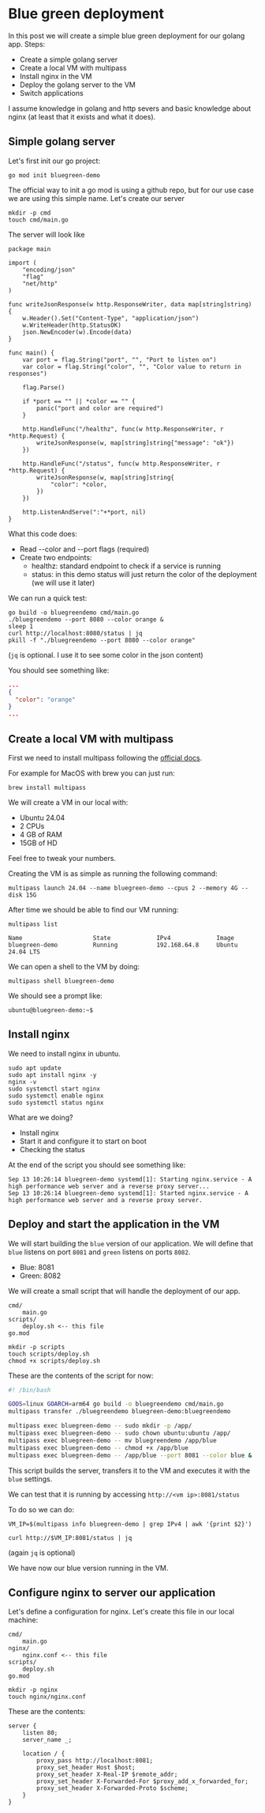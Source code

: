 # Blue green deployment

In this post we will create a simple blue green deployment for our golang app.
Steps:

- Create a simple golang server
- Create a local VM with multipass
- Install nginx in the VM
- Deploy the golang server to the VM
- Switch applications

I assume knowledge in golang and http severs and basic knowledge about nginx (at least that it exists and what it does).

## Simple golang server

Let's first init our go project:

```shell
go mod init bluegreen-demo
```

The official way to init a go mod is using a github repo, but for our use case we are using this simple name.
Let's create our server

```shell
mkdir -p cmd
touch cmd/main.go
```

The server will look like

```golang
package main

import (
	"encoding/json"
	"flag"
	"net/http"
)

func writeJsonResponse(w http.ResponseWriter, data map[string]string) {
	w.Header().Set("Content-Type", "application/json")
	w.WriteHeader(http.StatusOK)
	json.NewEncoder(w).Encode(data)
}

func main() {
	var port = flag.String("port", "", "Port to listen on")
	var color = flag.String("color", "", "Color value to return in responses")

	flag.Parse()

	if *port == "" || *color == "" {
		panic("port and color are required")
	}

	http.HandleFunc("/healthz", func(w http.ResponseWriter, r *http.Request) {
		writeJsonResponse(w, map[string]string{"message": "ok"})
	})

	http.HandleFunc("/status", func(w http.ResponseWriter, r *http.Request) {
		writeJsonResponse(w, map[string]string{
			"color": *color,
		})
	})

	http.ListenAndServe(":"+*port, nil)
}
```

What this code does:

- Read --color and --port flags (required)
- Create two endpoints:
  - healthz: standard endpoint to check if a service is running
  - status: in this demo status will just return the color of the deployment (we will use it later)

We can run a quick test:

```shell
go build -o bluegreendemo cmd/main.go
./bluegreendemo --port 8080 --color orange &
sleep 1
curl http://localhost:8080/status | jq
pkill -f "./bluegreendemo --port 8080 --color orange"
```

(`jq` is optional. I use it to see some color in the json content)

You should see something like:

```json
...
{
  "color": "orange"
}
...
```

## Create a local VM with multipass

First we need to install multipass following the [official docs](https://canonical.com/multipass/install).

For example for MacOS with brew you can just run:

```shell
brew install multipass
```

We will create a VM in our local with:

- Ubuntu 24.04
- 2 CPUs
- 4 GB of RAM
- 15GB of HD

Feel free to tweak your numbers.

Creating the VM is as simple as running the following command:

```shell
multipass launch 24.04 --name bluegreen-demo --cpus 2 --memory 4G --disk 15G
```

After time we should be able to find our VM running:

```shell
multipass list
```

```text
Name                    State             IPv4             Image
bluegreen-demo          Running           192.168.64.8     Ubuntu 24.04 LTS
```

We can open a shell to the VM by doing:

```shell
multipass shell bluegreen-demo
```

We should see a prompt like:

```shell
ubuntu@bluegreen-demo:~$
```

## Install nginx

We need to install nginx in ubuntu.

```shell
sudo apt update
sudo apt install nginx -y
nginx -v
sudo systemctl start nginx
sudo systemctl enable nginx
sudo systemctl status nginx
```

What are we doing?

- Install nginx
- Start it and configure it to start on boot
- Checking the status

At the end of the script you should see something like:

```text
Sep 13 10:26:14 bluegreen-demo systemd[1]: Starting nginx.service - A high performance web server and a reverse proxy server...
Sep 13 10:26:14 bluegreen-demo systemd[1]: Started nginx.service - A high performance web server and a reverse proxy server.
```

## Deploy and start the application in the VM

We will start building the `blue` version of our application.
We will define that `blue` listens on port `8081` and `green` listens on ports `8082`.

- Blue: 8081
- Green: 8082

We will create a small script that will handle the deployment of our app.

```text
cmd/
    main.go
scripts/
    deploy.sh <-- this file
go.mod
```

```shell
mkdir -p scripts
touch scripts/deploy.sh
chmod +x scripts/deploy.sh
```

These are the contents of the script for now:

```bash
#! /bin/bash

GOOS=linux GOARCH=arm64 go build -o bluegreendemo cmd/main.go
multipass transfer ./bluegreendemo bluegreen-demo:bluegreendemo

multipass exec bluegreen-demo -- sudo mkdir -p /app/
multipass exec bluegreen-demo -- sudo chown ubuntu:ubuntu /app/
multipass exec bluegreen-demo -- mv bluegreendemo /app/blue
multipass exec bluegreen-demo -- chmod +x /app/blue
multipass exec bluegreen-demo -- /app/blue --port 8081 --color blue &
```

This script builds the server, transfers it to the VM and executes it with the `blue` settings.

We can test that it is running by accessing `http://<vm ip>:8081/status`

To do so we can do:

```shell
VM_IP=$(multipass info bluegreen-demo | grep IPv4 | awk '{print $2}')

curl http://$VM_IP:8081/status | jq
```

(again `jq` is optional)

We have now our blue version running in the VM.

## Configure nginx to server our application

Let's define a configuration for nginx.
Let's create this file in our local machine:

```text
cmd/
    main.go
nginx/
    nginx.conf <-- this file
scripts/
    deploy.sh
go.mod
```

```shell
mkdir -p nginx
touch nginx/nginx.conf
```

These are the contents:

```text
server {
    listen 80;
    server_name _;

    location / {
        proxy_pass http://localhost:8081;
        proxy_set_header Host $host;
        proxy_set_header X-Real-IP $remote_addr;
        proxy_set_header X-Forwarded-For $proxy_add_x_forwarded_for;
        proxy_set_header X-Forwarded-Proto $scheme;
    }
}
```
